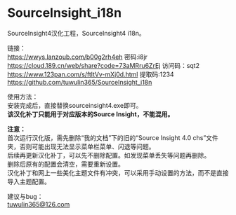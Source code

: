 # SourceInsight_i18n
SourceInsight4汉化工程，SourceInsight4 i18n。



链接：  
https://wwys.lanzoub.com/b00g2rh4eh 密码:i8jr  
https://cloud.189.cn/web/share?code=73aMRru6ZrEj 访问码：sqt2  
https://www.123pan.com/s/ftltVv-mXj0d.html 提取码:1234  
https://github.com/tuwulin365/SourceInsight_i18n 

使用方法：  
安装完成后，直接替换sourceinsight4.exe即可。  
**该汉化补丁只能用于对应版本的Source Insight，不能混用。**

**注意：**  
首次运行汉化版，需先删除“我的文档”下的旧的“Source Insight 4.0 chs”文件夹，否则可能出现无法显示菜单栏菜单、闪退等问题。  
后续再更新汉化补丁，可以先不删除配置。如发现菜单丢失等问题再删除。  
删除后原有的配置会清空，需要重新设置。  
汉化补丁和网上一些美化主题文件有冲突，可以采用手动设置的方法，而不是直接导入主题配置。  

建议与bug：  
tuwulin365@126.com
